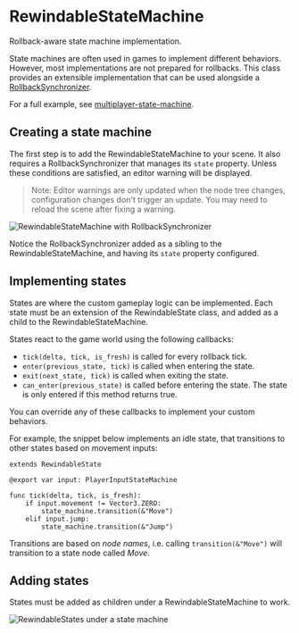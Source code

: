 # RewindableStateMachine

Rollback-aware state machine implementation.

State machines are often used in games to implement different behaviors.
However, most implementations are not prepared for rollbacks. This class
provides an extensible implementation that can be used alongside a
[RollbackSynchronizer].

For a full example, see [multiplayer-state-machine].

## Creating a state machine

The first step is to add the RewindableStateMachine to your scene. It also
requires a RollbackSynchronizer that manages its `state` property. Unless these
conditions are satisfied, an editor warning will be displayed.

> Note: Editor warnings are only updated when the node tree changes,
> configuration changes don't trigger an update. You may need to reload the
> scene after fixing a warning.

![RewindableStateMachine with
RollbackSynchronizer](../assets/rewindable-state-machine-rollback.png)

Notice the RollbackSynchronizer added as a sibling to the
RewindableStateMachine, and having its `state` property configured.

## Implementing states

States are where the custom gameplay logic can be implemented. Each state must
be an extension of the RewindableState class, and added as a child to the
RewindableStateMachine.

States react to the game world using the following callbacks:

* `tick(delta, tick, is_fresh)` is called for every rollback tick.
* `enter(previous_state, tick)` is called when entering the state.
* `exit(next_state, tick)` is called when exiting the state.
* `can_enter(previous_state)` is called before entering the state. The state is
  only entered if this method returns true.

You can override any of these callbacks to implement your custom behaviors.

For example, the snippet below implements an idle state, that transitions to
other states based on movement inputs:

```gdscript
extends RewindableState

@export var input: PlayerInputStateMachine

func tick(delta, tick, is_fresh):
	if input.movement != Vector3.ZERO:
		state_machine.transition(&"Move")
	elif input.jump:
		state_machine.transition(&"Jump")

```

Transitions are based on *node names*, i.e. calling `transition(&"Move")` will
transition to a state node called *Move*. 

## Adding states

States must be added as children under a RewindableStateMachine to work.

![RewindableStates under a state
machine](../assets/rewindable-state-children.png)

[multiplayer-state-machine]: https://github.com/foxssake/netfox/tree/main/examples/multiplayer-state-machine
[RollbackSynchronizer]: ../../netfox/nodes/rollback-synchronizer.md
